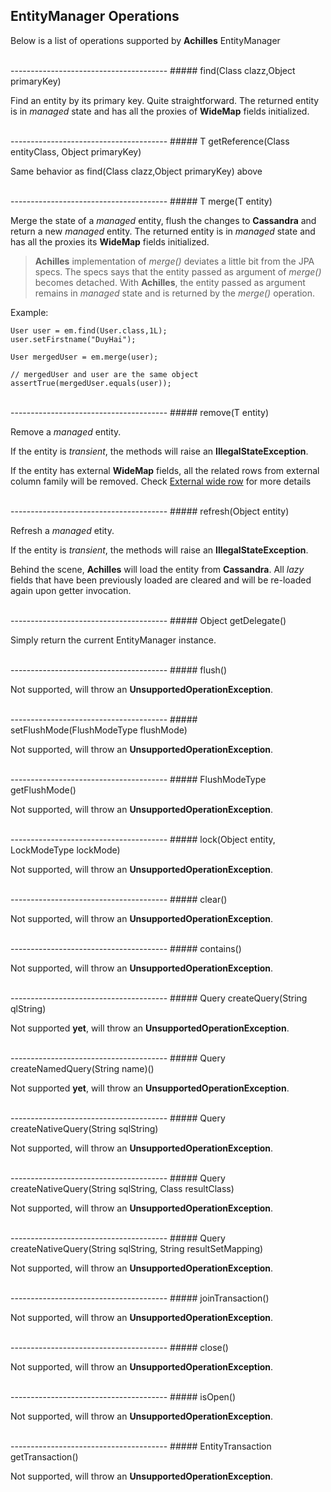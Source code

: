 ## EntityManager Operations

 Below is a list of operations supported by **Achilles** EntityManager

<br/>
---------------------------------------  
##### find(Class<T> clazz,Object primaryKey)

 Find an entity by its primary key. Quite straightforward. The returned entity is in *managed* state and has all the proxies 
 of **WideMap** fields initialized.

 <br/>
---------------------------------------  
##### T getReference(Class<T> entityClass, Object primaryKey) 

 Same behavior as find(Class<T> clazz,Object primaryKey) above

<br/> 
---------------------------------------  
##### T merge(T entity)

 Merge the state of a *managed* entity, flush the changes to **Cassandra** and return a new *managed* entity. The 
 returned entity is in *managed* state and has all the proxies its **WideMap** fields initialized.
 
> **Achilles** implementation of *merge()* deviates a little bit from the JPA specs. The specs says that the entity 
> passed as argument of *merge()* becomes detached. With **Achilles**, the entity passed as argument remains in
> *managed* state and is returned by the *merge()* operation.
 
 Example:
 
	User user = em.find(User.class,1L);
	user.setFirstname("DuyHai");

	User mergedUser = em.merge(user);

	// mergedUser and user are the same object
	assertTrue(mergedUser.equals(user));

<br/>	
---------------------------------------  
##### remove(T entity)

 Remove a *managed* entity. 

 If the entity is *transient*, the methods will raise an **IllegalStateException**.

 If the entity has external **WideMap** fields, all the related rows from external column family will be removed.
 Check [External wide row](/doanduyhai/achilles/tree/master/documentation/externalWideRow.markdown) for more details

<br/> 
---------------------------------------  
##### refresh(Object entity)  
 
 Refresh a *managed* etity. 
 
 If the entity is *transient*, the methods will raise an **IllegalStateException**.
 
 Behind the scene, **Achilles** will load the entity from **Cassandra**. All *lazy* fields that have been previously loaded
 are cleared and will be re-loaded again upon getter invocation.

<br/> 
---------------------------------------  
##### Object getDelegate()

 Simply return the current EntityManager instance.

<br/> 
---------------------------------------  
##### flush() 

 Not supported, will throw an **UnsupportedOperationException**.
	 
<br/>
---------------------------------------  
##### setFlushMode(FlushModeType flushMode) 

 Not supported, will throw an **UnsupportedOperationException**.

<br/>
---------------------------------------  
##### FlushModeType getFlushMode() 

 Not supported, will throw an **UnsupportedOperationException**.

<br/>
---------------------------------------  
##### lock(Object entity, LockModeType lockMode) 

 Not supported, will throw an **UnsupportedOperationException**.

<br/>
---------------------------------------  
##### clear() 

 Not supported, will throw an **UnsupportedOperationException**.

<br/>
---------------------------------------  
##### contains() 

 Not supported, will throw an **UnsupportedOperationException**. 

<br/>
---------------------------------------  
##### Query createQuery(String qlString)

 Not supported **yet**, will throw an **UnsupportedOperationException**. 

<br/> 
---------------------------------------  
##### Query createNamedQuery(String name)() 

 Not supported **yet**, will throw an **UnsupportedOperationException**. 

<br/> 
---------------------------------------  
##### Query createNativeQuery(String sqlString) 

 Not supported, will throw an **UnsupportedOperationException**. 

<br/> 
---------------------------------------  
##### Query createNativeQuery(String sqlString, Class resultClass) 

 Not supported, will throw an **UnsupportedOperationException**.  

<br/> 
---------------------------------------  
##### Query createNativeQuery(String sqlString, String resultSetMapping) 

 Not supported, will throw an **UnsupportedOperationException**.  

<br/> 
---------------------------------------  
##### joinTransaction()

 Not supported, will throw an **UnsupportedOperationException**.  

<br/> 
---------------------------------------  
##### close()

 Not supported, will throw an **UnsupportedOperationException**.   

<br/> 
---------------------------------------  
##### isOpen()

 Not supported, will throw an **UnsupportedOperationException**.    

<br/> 
---------------------------------------  
##### EntityTransaction getTransaction()

 Not supported, will throw an **UnsupportedOperationException**.
 

[annotations]: https//github.com/doanduyhai/achilles/tree/master/documentation/annotations.markdown
[emOperations]: /doanduyhai/achilles/tree/master/documentation/emOperations.markdown
[collectionsAndMaps]: /doanduyhai/achilles/tree/master/documentation/collectionsAndMaps.markdown
[dirtyCheck]: /doanduyhai/achilles/tree/master/documentation/dirtyCheck.markdown
[simpleWideRow]: /doanduyhai/achilles/tree/master/documentation/simpleWideRow.markdown
[internalWideRow]: /doanduyhai/achilles/tree/master/documentation/internalWideRow.markdown
[externalWideRow]: /doanduyhai/achilles/tree/master/documentation/externalWideRow.markdown
[multiComponentKey]: /doanduyhai/achilles/tree/master/documentation/multiComponentKey.markdown
[joinColumns]: /doanduyhai/achilles/tree/master/documentation/joinColumns.markdown